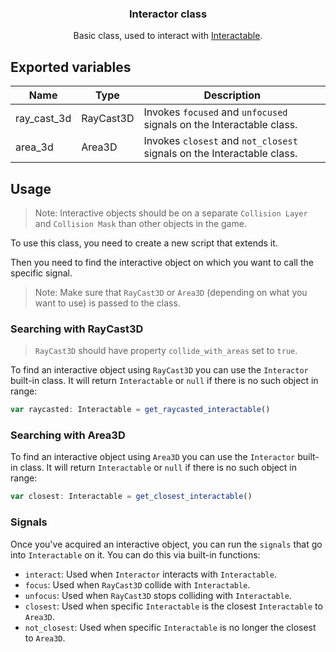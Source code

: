 <div align="center">
	<h3>Interactor class</h3>
	<p />
	<p>Basic class, used to interact with <a href="../interactable/interactable.md">Interactable</a>.</p>
</div>


## Exported variables

| Name        | Type      | Description                                                            |
| ----------- | --------- | ---------------------------------------------------------------------- |
| ray_cast_3d | RayCast3D | Invokes `focused` and `unfocused` signals on the Interactable class.   |
| area_3d     | Area3D    | Invokes `closest` and `not_closest` signals on the Interactable class. |

## Usage

> Note: Interactive objects should be on a separate `Collision Layer` and `Collision Mask` than other objects in the game.

To use this class, you need to create a new script that extends it.

Then you need to find the interactive object on which you want to call the specific signal.

> Note: Make sure that `RayCast3D` or `Area3D` (depending on what you want to use) is passed to the class.

### Searching with RayCast3D

> `RayCast3D` should have property `collide_with_areas` set to `true`.

To find an interactive object using `RayCast3D` you can use the `Interactor` built-in class. It will return `Interactable` or `null` if there is no such object in range:

```ts
var raycasted: Interactable = get_raycasted_interactable()
```

### Searching with Area3D

To find an interactive object using `Area3D` you can use the `Interactor` built-in class. It will return `Interactable` or `null` if there is no such object in range:

```ts
var closest: Interactable = get_closest_interactable()
```

### Signals

Once you've acquired an interactive object, you can run the `signals` that go into `Interactable` on it. You can do this via built-in functions:

- `interact`: Used when `Interactor` interacts with `Interactable`.
- `focus`: Used when `RayCast3D` collide with `Interactable`.
- `unfocus`: Used when `RayCast3D` stops colliding with `Interactable`.
- `closest`: Used when specific `Interactable` is the closest `Interactable` to `Area3D`.
- `not_closest`: Used when specific `Interactable` is no longer the closest to `Area3D`.
